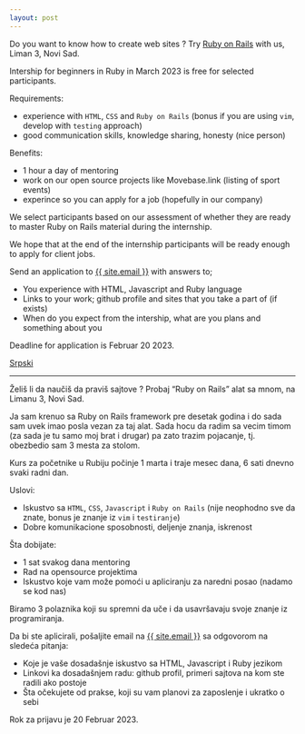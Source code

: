 ```yaml
---
layout: post
---
```


Do you want to know how to create web sites ? Try [Ruby on Rails](https://rubyonrails.org/) with us, Liman 3, Novi Sad.

Intership for beginners in Ruby in March 2023 is free for selected participants.

Requirements:
- experience with `HTML`, `CSS` and `Ruby on Rails` (bonus if you are
  using `vim`, develop with `testing` approach)
- good communication skills, knowledge sharing, honesty (nice person)

Benefits:
- 1 hour a day of mentoring
- work on our open source projects like Movebase.link (listing of sport events)
- experince so you can apply for a job (hopefully in our company)

We select participants based on our assessment of whether they are ready to
master Ruby on Rails material during the internship.

We hope that at the end of the internship participants will be ready enough to
apply for client jobs.

Send an application to <a href="mailto:{{ site.email }}">{{ site.email }}</a>
with answers to;
- You experience with HTML, Javascript and Ruby language
- Links to your work; github profile and sites that you take a part of (if
  exists)
- When do you expect from the intership, what are you plans and something about you

Deadline for application is Februar 20 2023.

[Srpski](#srpski)

<hr id='srpski'>

Želiš li da naučiš da praviš sajtove ? Probaj “Ruby on Rails” alat sa mnom, na
Limanu 3, Novi Sad.

Ja sam krenuo sa Ruby on Rails framework pre desetak godina i do sada sam uvek
imao posla vezan za taj alat. Sada hocu da radim sa vecim timom (za sada je tu
samo moj brat i drugar) pa zato trazim pojacanje, tj. obezbedio sam 3 mesta za
stolom.

Kurs za početnike u Rubiju počinje 1 marta i traje mesec dana, 6 sati dnevno
svaki radni dan.

Uslovi:
- Iskustvo sa `HTML`, `CSS`, `Javascript` i `Ruby on Rails` (nije neophodno
  sve da znate, bonus je znanje iz `vim` i `testiranje`)
- Dobre komunikacione sposobnosti, deljenje znanja, iskrenost

Šta dobijate:
- 1 sat svakog dana mentoring
- Rad na opensource projektima
- Iskustvo koje vam može pomoći u apliciranju za naredni posao (nadamo se kod
  nas)

Biramo 3 polaznika koji su spremni da uče i da usavršavaju svoje znanje iz
programiranja.

Da bi ste aplicirali, pošaljite email na <a href="mailto:{{ site.email }}">{{ site.email }}</a> sa odgovorom na sledeća
pitanja:
- Koje je vaše dosadašnje iskustvo sa HTML, Javascript i Ruby jezikom
- Linkovi ka dosadašnjem radu: github profil, primeri sajtova na kom ste radili ako postoje
- Šta očekujete od prakse, koji su vam planovi za zaposlenje i ukratko o sebi

Rok za prijavu je 20 Februar 2023.
